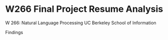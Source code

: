 # W266 Final Project Resume Analysis 


W 266: Natural Language Processing
UC Berkeley School of Information

Findings
